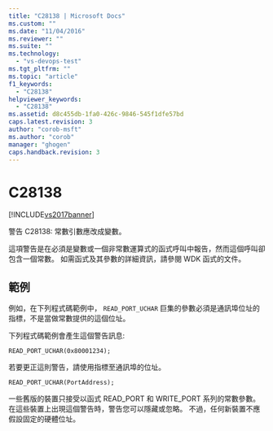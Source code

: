 ```yaml
---
title: "C28138 | Microsoft Docs"
ms.custom: ""
ms.date: "11/04/2016"
ms.reviewer: ""
ms.suite: ""
ms.technology: 
  - "vs-devops-test"
ms.tgt_pltfrm: ""
ms.topic: "article"
f1_keywords: 
  - "C28138"
helpviewer_keywords: 
  - "C28138"
ms.assetid: d8c455db-1fa0-426c-9846-545f1dfe57bd
caps.latest.revision: 3
author: "corob-msft"
ms.author: "corob"
manager: "ghogen"
caps.handback.revision: 3
---
```

# C28138
[!INCLUDE[vs2017banner](../code-quality/includes/vs2017banner.md)]

警告 C28138: 常數引數應改成變數。  
  
 這項警告是在必須是變數或一個非常數運算式的函式呼叫中報告，然而這個呼叫卻包含一個常數。  如需函式及其參數的詳細資訊，請參閱 WDK 函式的文件。  
  
## 範例  
 例如，在下列程式碼範例中， `READ_PORT_UCHAR` 巨集的參數必須是通訊埠位址的指標，不是當做常數提供的這個位址。  
  
 下列程式碼範例會產生這個警告訊息:  
  
```  
READ_PORT_UCHAR(0x80001234);  
```  
  
 若要更正這則警告，請使用指標至通訊埠的位址。  
  
```  
READ_PORT_UCHAR(PortAddress);  
```  
  
 一些舊版的裝置只接受以函式 READ\_PORT 和 WRITE\_PORT 系列的常數參數。  在這些裝置上出現這個警告時，警告您可以隱藏或忽略。  不過，任何新裝置不應假設固定的硬體位址。